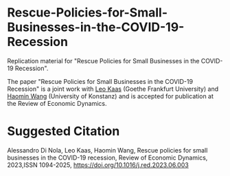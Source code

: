 # Rescue-Policies-for-Small-Businesses-in-the-COVID-19-Recession
Replication material for "Rescue Policies for Small Businesses in the COVID-19 Recession".

The paper "Rescue Policies for Small Businesses in the COVID-19 Recession" is a joint work with [Leo Kaas](https://sites.google.com/site/leojkaas/) (Goethe Frankfurt University) and [Haomin Wang](https://sites.google.com/site/haominwng/) (University of Konstanz) and is accepted for publication at the Review of Economic Dynamics.

# Suggested Citation
Alessandro Di Nola, Leo Kaas, Haomin Wang, Rescue policies for small businesses in the COVID-19 recession, Review of Economic Dynamics, 2023,ISSN 1094-2025, https://doi.org/10.1016/j.red.2023.06.003
 
